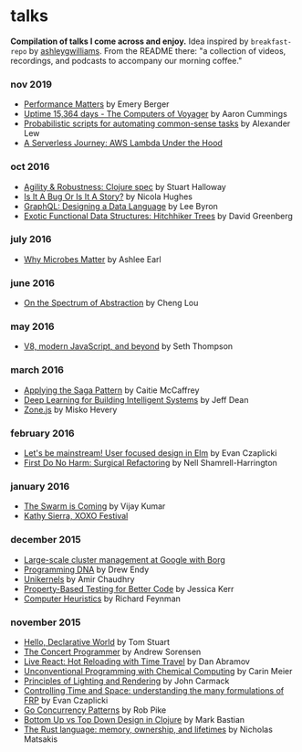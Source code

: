 # talks

**Compilation of talks I come across and enjoy.** Idea inspired by `breakfast-repo` by [ashleygwilliams](https://github.com/ashleygwilliams/breakfast-repo). From the README there: "a collection of videos, recordings, and podcasts to accompany our morning coffee."

### nov 2019

- [Performance Matters](https://www.youtube.com/watch?v=r-TLSBdHe1A) by Emery Berger
- [Uptime 15,364 days - The Computers of Voyager](https://www.youtube.com/watch?v=H62hZJVqs2o) by Aaron Cummings
- [Probabilistic scripts for automating common-sense tasks]() by Alexander Lew
- [A Serverless Journey: AWS Lambda Under the Hood](https://www.youtube.com/watch?v=QdzV04T_kec)

### oct 2016

- [Agility & Robustness: Clojure spec](https://www.youtube.com/watch?v=VNTQ-M_uSo8) by Stuart Halloway
- [Is It A Bug Or Is It A Story?](https://www.youtube.com/watch?v=sMy4L-J6fFs) by Nicola Hughes
- [GraphQL: Designing a Data Language](https://www.youtube.com/watch?v=Oh5oC98ztvI) by Lee Byron
- [Exotic Functional Data Structures: Hitchhiker Trees](https://www.youtube.com/watch?v=jdn617M3-P4) by David Greenberg

### july 2016

- [Why Microbes Matter](https://www.youtube.com/watch?v=Tkjbhi3kt1g) by Ashlee Earl

### june 2016

- [On the Spectrum of Abstraction](https://youtu.be/mVVNJKv9esE) by Cheng Lou

### may 2016

- [V8, modern JavaScript, and beyond](https://youtu.be/N1swY14jiKc) by Seth Thompson

### march 2016

- [Applying the Saga Pattern](https://www.youtube.com/watch?v=xDuwrtwYHu8) by Caitie McCaffrey
- [Deep Learning for Building Intelligent Systems](https://youtu.be/QSaZGT4-6EY) by Jeff Dean
- [Zone.js](https://www.youtube.com/watch?v=V9Bbp6Hh2YE) by Misko Hevery

### february 2016

- [Let's be mainstream! User focused design in Elm](https://www.youtube.com/watch?v=oYk8CKH7OhE) by Evan Czaplicki
- [First Do No Harm: Surgical Refactoring](http://youtu.be/w6n9YR3o-7Q) by Nell Shamrell-Harrington

### january 2016

- [The Swarm is Coming](https://www.youtube.com/watch?v=zTNjOl6kjm0) by Vijay Kumar
- [Kathy Sierra, XOXO Festival](https://www.youtube.com/watch?v=Gyv-l0MWRQI)

### december 2015

- [Large-scale cluster management at Google with Borg](http://youtu.be/7MwxA4Fj2l4)
- [Programming DNA](http://youtu.be/xJFqqxxtbRY) by Drew Endy
- [Unikernels](https://www.youtube.com/watch?v=zi2TdMXs7Cc) by Amir Chaudhry
- [Property-Based Testing for Better Code](https://www.youtube.com/watch?v=shngiiBfD80) by Jessica Kerr
- [Computer Heuristics](https://www.youtube.com/watch?v=EKWGGDXe5MA) by Richard Feynman

### november 2015

- [Hello, Declarative World](http://www.infoq.com/presentations/declarative-programming) by Tom Stuart
- [The Concert Programmer](https://www.youtube.com/watch?v=yY1FSsUV-8c) by Andrew Sorensen
- [Live React: Hot Reloading with Time Travel](https://www.youtube.com/watch?v=xsSnOQynTHs) by Dan Abramov
- [Unconventional Programming with Chemical Computing](https://www.youtube.com/watch?v=cHoYNStQOEc) by Carin Meier
- [Principles of Lighting and Rendering](https://www.youtube.com/watch?v=IyUgHPs86XM) by John Carmack
- [Controlling Time and Space: understanding the many formulations of FRP](https://www.youtube.com/watch?v=Agu6jipKfYw) by Evan Czaplicki
- [Go Concurrency Patterns](http://youtu.be/f6kdp27TYZs) by Rob Pike
- [Bottom Up vs Top Down Design in Clojure](http://youtu.be/Tb823aqgX_0) by Mark Bastian
- [The Rust language: memory, ownership, and lifetimes](http://youtu.be/9wOzjbgRoNU) by Nicholas Matsakis
